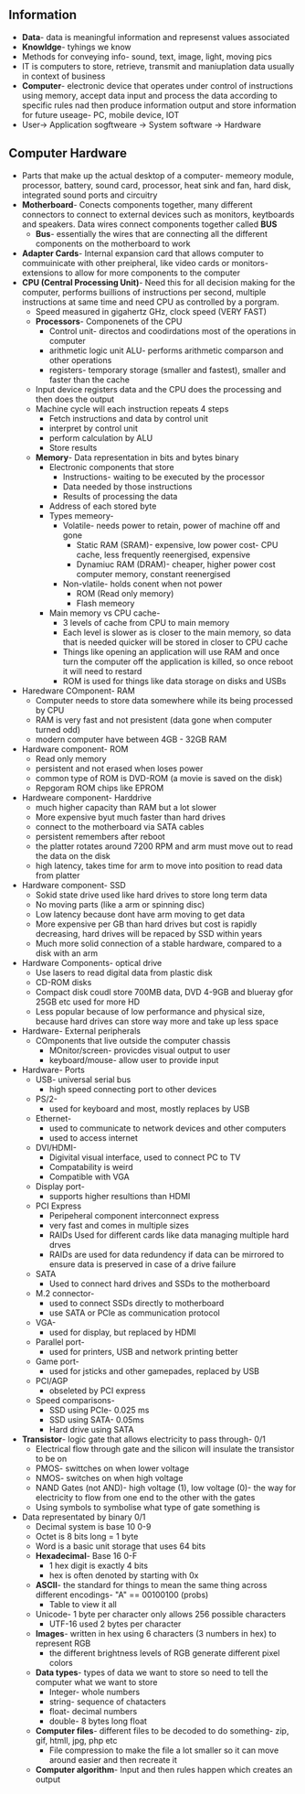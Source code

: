 ## Information
- **Data**- data is meaningful information and represenst values associated
- **Knowldge**- tyhings we know
- Methods for conveying info- sound, text, image, light, moving pics
- IT is computers to store, retrieve, transmit and maniuplation data usually in context of business
- **Computer**- electronic device that operates under control of instructions using memory, accept data input and process the data according to specific rules nad then produce information output and store information for future useage- PC, mobile device, IOT
- User-> Application sogftweare -> System software -> Hardware

##  Computer Hardware
- Parts that make up the actual desktop of a computer- memeory module, processor, battery, sound card, processor, heat sink and fan, hard disk, integrated sound ports and circuitry
- **Motherboard**- Conects components together, many different connectors to connect to external devices such as monitors, keytboards and speakers. Data wires connect components together called **BUS**
	- **Bus**- essentially the wires that are connecting all the different components on the motherboard to work
- **Adapter Cards**- Internal expansion card that allows computer to commuinicate with other preipheral, like video cards or monitors- extensions to allow for more components to the computer
- **CPU (Central Processing Unit)**- Need this for all decision making for the computer, performs buillions of instructions per second, multiple instructions at same time and need CPU as controlled by a porgram.
	- Speed measured in gigahertz GHz, clock speed (VERY FAST)
	- **Processors**- Componenets of the CPU
		- Control unit- directos and coodirdations most of the operations in computer
		- arithmetic logic unit ALU- performs arithmetic comparson and other operations
		- registers- temporary storage (smaller and fastest), smaller and faster than the cache
	- Input device registers data and the CPU does the processing and then does the output
	- Machine cycle will each instruction repeats 4 steps
		- Fetch instructions and data by control unit
		- interpret by control unit
		- perform calculation by ALU
		- Store results
	- **Memory**- Data representation in bits and bytes binary
		- Electronic components that store
			- Instructions- waiting to be executed by the processor
			- Data needed by those instructions
			- Results of processing the data
		- Address of each stored byte
		- Types memeory-
			- Volatile- needs power to retain, power of machine off and gone
				- Static RAM (SRAM)- expensive, low power cost- CPU cache, less frequently reenergised, expensive
				- Dynamiuc RAM (DRAM)- cheaper, higher power cost computer memory, constant reenergised
			- Non-vlatile- holds conent when not power
				- ROM (Read only memory)
				- Flash memeory
		- Main memory vs CPU cache-
			- 3 levels of cache from CPU to main memory
			- Each level is slower as is closer to the main memory, so data that is needed quicker will be stored in closer to CPU cache
			- Things like opening an application will use RAM and once turn the computer off the application is killed, so once reboot it will need to restard
			- ROM is used for things like data storage on disks and USBs
- Haredware COmponent- RAM
	- Computer needs to store data somewhere while its being processed by CPU
	- RAM is very fast and not presistent (data gone when computer turned odd)
	- modern computer have between 4GB - 32GB RAM
- Hardware component- ROM
	- Read only memory
	- persistent and not erased when loses power
	- common type of ROM is DVD-ROM (a movie is saved on the disk)
	- Repgoram ROM chips like EPROM
- Hardweare component- Harddrive
	- much higher capacity than RAM but a lot slower
	- More expensive byut much faster than hard drives
	- connect to the motherboard via SATA cables
	- persistent remembers after reboot
	- the platter rotates around 7200 RPM and arm must move out to read the data on the disk
	- high latency, takes time for arm to move into position to read data from platter
- Hardware component- SSD
	- Sokid state drive used like hard drives to store long term data
	- No moving parts (like a arm or spinning disc)
	- Low latency because dont have arm moving to get data
	- More expensive per GB than hard drives but cost is rapidly decreasing, hard drives will be repaced by SSD within years
	- Much more solid connection of a stable hardware, compared to a disk with an arm
- Hardware Components- optical drive
	- Use lasers to read digital data from plastic disk
	- CD-ROM disks
	- Compact disk coudl store 700MB data, DVD 4-9GB and blueray gfor 25GB etc used for more HD
	- Less popular because of low performance and physical size, because hard drives can store way more and take up less space
- Hardware- External peripherals
	- COmponents that live outside the computer chassis
		- MOnitor/screen- provicdes visual output to user
		- keyboard/mouse- allow user to provide input
- Hardware- Ports
	- USB- universal serial bus
		- high speed connecting port to other devices
	- PS/2-
		- used for keyboard and most, mostly replaces by USB
	- Ethernet-
		- used to communicate to network devices and other computers
		- used to access internet
	- DVI/HDMI-
		- Digivital visual interface, used to connect PC to TV
		- Compatability is weird
		- Compatible with VGA
	- Display port-
		- supports higher resultions than HDMI
	- PCI Express
		- Peripeheral component interconnect express
		- very fast and comes in multiple sizes
		- RAIDs Used for different cards like data managing multiple hard drves
		- RAIDs are used for data redundency if data can be mirrored to ensure data is preserved in case of a drive failure
	- SATA
		- Used to connect hard drives and SSDs to the motherboard
	- M.2 connector-
		- used to connect SSDs directly to motherboard
		- use SATA or PCIe as communication protocol
	- VGA-
		- used for display, but replaced by HDMI
	- Parallel port-
		- used for printers, USB and network printing better
	- Game port- 
		- used for jsticks and other gamepades, replaced by USB
	- PCI/AGP
		- obseleted by PCI express
	- Speed comparisons-
		- SSD using PCIe- 0.025 ms
		- SSD using SATA- 0.05ms
		- Hard drive using SATA
- **Transistor**- logic gate that allows electricity to pass through- 0/1
	- Electrical flow through gate and the silicon will insulate the transistor to be on
	- PMOS- swittches on when lower voltage
	- NMOS- switches on when high voltage
	- NAND Gates (not AND)- high voltage (1), low voltage (0)- the way for electricity to flow from one end to the other with the gates
	- Using symbols to symbolise what type of gate something is
- Data representated by binary 0/1
	- Decimal system is base 10 0-9
	- Octet is 8 bits long = 1 byte
	- Word is a basic unit storage that uses 64 bits
	- **Hexadecimal**- Base 16 0-F
		- 1 hex digit is exactly 4 bits
		- hex is often denoted by starting with 0x
	- **ASCII**- the standard for things to mean the same thing across different encodings- "A" == 00100100 (probs)
		- Table to view it all
	- Unicode- 1 byte per character only allows 256 possible characters
		- UTF-16 used 2 bytes per character
	- **Images**- written in hex using 6 characters (3 numbers in hex) to represent RGB
		- the different brightness levels of RGB generate different pixel colors
	- **Data types**- types of data we want to store so need to tell the computer what we want to store
		- Integer- whole numbers
		- string- sequence of chatacters
		- float- decimal numbers
		- double- 8 bytes long float
	- **Computer files**- different files to be decoded to do something- zip, gif, htmll, jpg, php etc
		- File compression to make the file a lot smaller so it can move around easier and then recreate it
	- **Computer algorithm**- Input and then rules happen which creates an output